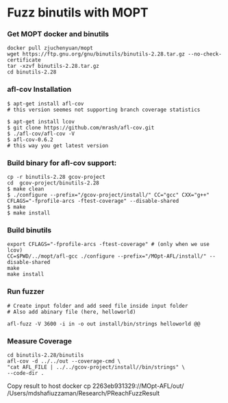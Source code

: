 # Fuzz binutils with MOPT

### Get MOPT docker and binutils
```
docker pull zjuchenyuan/mopt
wget https://ftp.gnu.org/gnu/binutils/binutils-2.28.tar.gz --no-check-certificate
tar -xzvf binutils-2.28.tar.gz
cd binutils-2.28
```

### afl-cov Installation
```
$ apt-get install afl-cov
# this version seemes not supporting branch coverage statistics

$ apt-get install lcov
$ git clone https://github.com/mrash/afl-cov.git
$ ./afl-cov/afl-cov -V
$ afl-cov-0.6.2
# this way you get latest version
```

### Build binary for afl-cov support:
```
cp -r binutils-2.28 gcov-project
cd  gcov-project/binutils-2.28
$ make clean 
$ ./configure --prefix="/gcov-project/install/" CC="gcc" CXX="g++" CFLAGS="-fprofile-arcs -ftest-coverage" --disable-shared
$ make
$ make install
```

### Build binutils
```
export CFLAGS="-fprofile-arcs -ftest-coverage" # (only when we use lcov)
CC=$PWD/../mopt/afl-gcc ./configure --prefix="/MOpt-AFL/install/" --disable-shared 
make
make install
```



### Run fuzzer
```
# Create input folder and add seed file inside input folder
# Also add abinary file (here, helloworld)

afl-fuzz -V 3600 -i in -o out install/bin/strings helloworld @@
```

### Measure Coverage

```
cd binutils-2.28/binutils
afl-cov -d ../../out --coverage-cmd \
"cat AFL_FILE | ../../gcov-project/install//bin/strings" \
--code-dir .
```

Copy result to host
docker cp 2263eb931329://MOpt-AFL/out/  /Users/mdshafiuzzaman/Research/PReachFuzzResult


